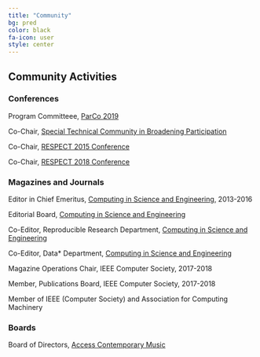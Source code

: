 ```yaml
---
title: "Community"
bg: pred
color: black
fa-icon: user
style: center
---
```


## Community Activities


### Conferences

Program Committeee, [ParCo 2019](http://www.parco.org/)

Co-Chair, [Special Technical Community in Broadening Participation](http://stcbp.org)

Co-Chair, [RESPECT 2015 Conference](http://respect2015.stcbp.org)

Co-Chair, [RESPECT 2018 Conference](http://respect2015.stcbp.org)

### Magazines and Journals

Editor in Chief Emeritus, [Computing in Science and Engineering](https://publications.computer.org/cise/), 2013-2016

Editorial Board, [Computing in Science and Engineering](https://publications.computer.org/cise/)

Co-Editor, Reproducible Research Department, [Computing in Science and Engineering](https://publications.computer.org/cise/)

Co-Editor, Data\* Department, [Computing in Science and Engineering](https://publications.computer.org/cise/)

Magazine Operations Chair, IEEE Computer Society, 2017-2018

Member, Publications Board, IEEE Computer Society, 2017-2018

Member of IEEE (Computer Society) and Association for Computing Machinery

### Boards

Board of Directors, [Access Contemporary Music](https://www.acmusic.org/)

